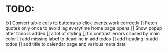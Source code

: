 # TODO:

[x] Convert table cells to buttons so click events work correctly
[] Fetch quotes only once to avoid lag everytime home page opens
[] Show popup after todo is added
[] a lot of styling
[]  fix contrast errors caused by main color
[]  add missing label to deadline in add todos
[]  add heading in add todos
[]  add title to calendar page and various meta data
